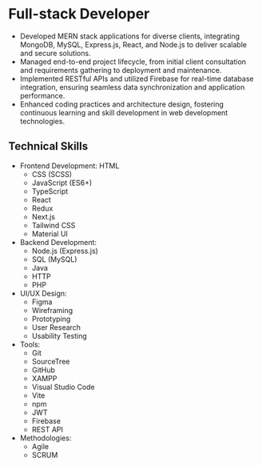# Full-stack Developer
- Developed MERN stack applications for diverse clients, integrating MongoDB, MySQL, Express.js, React, and Node.js to deliver scalable and secure solutions.
- Managed end-to-end project lifecycle, from initial client consultation and requirements gathering to deployment and maintenance.
- Implemented RESTful APIs and utilized Firebase for real-time database integration, ensuring seamless data synchronization and application performance.
- Enhanced coding practices and architecture design, fostering continuous learning and skill development in web development technologies.

## Technical Skills
- Frontend Development:
  HTML
  - CSS (SCSS)
  - JavaScript (ES6+)
  - TypeScript
  - React
  - Redux
  - Next.js
  - Tailwind CSS
  - Material UI
- Backend Development:
  - Node.js (Express.js)
  - SQL (MySQL)
  - Java
  - HTTP
  - PHP
- UI/UX Design:
  - Figma
  - Wireframing
  - Prototyping
  - User Research
  - Usability Testing
- Tools:
  - Git
  - SourceTree
  - GitHub
  - XAMPP
  - Visual Studio Code
  - Vite
  - npm
  - JWT
  - Firebase
  - REST API
- Methodologies:
  - Agile
  - SCRUM
